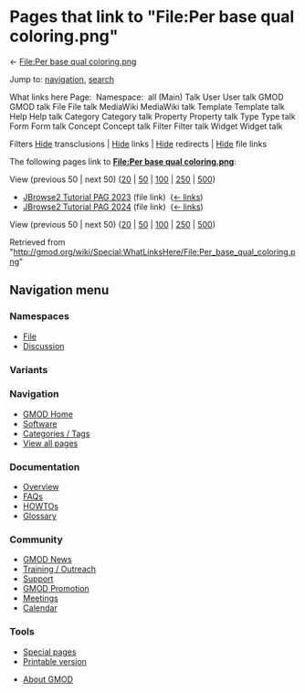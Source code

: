 <div id="mw-page-base" class="noprint">

</div>

<div id="mw-head-base" class="noprint">

</div>

<div id="content" class="mw-body" role="main">

<span id="top"></span>

<div id="mw-js-message" style="display:none;">

</div>



# <span dir="auto">Pages that link to "File:Per base qual coloring.png"</span>

<div id="bodyContent">

<div id="contentSub">

← [File:Per base qual
coloring.png](/wiki/File:Per_base_qual_coloring.png "File:Per base qual coloring.png")

</div>

<div id="jump-to-nav" class="mw-jump">

Jump to: [navigation](#mw-navigation), [search](#p-search)

</div>

<div id="mw-content-text">

What links here Page:  Namespace:  all (Main) Talk User User talk GMOD
GMOD talk File File talk MediaWiki MediaWiki talk Template Template talk
Help Help talk Category Category talk Property Property talk Type Type
talk Form Form talk Concept Concept talk Filter Filter talk Widget
Widget talk

Filters
[Hide](/mediawiki/index.php?title=Special:WhatLinksHere/File:Per_base_qual_coloring.png&hidetrans=1 "Special:WhatLinksHere/File:Per base qual coloring.png")
transclusions \|
[Hide](/mediawiki/index.php?title=Special:WhatLinksHere/File:Per_base_qual_coloring.png&hidelinks=1 "Special:WhatLinksHere/File:Per base qual coloring.png")
links \|
[Hide](/mediawiki/index.php?title=Special:WhatLinksHere/File:Per_base_qual_coloring.png&hideredirs=1 "Special:WhatLinksHere/File:Per base qual coloring.png")
redirects \|
[Hide](/mediawiki/index.php?title=Special:WhatLinksHere/File:Per_base_qual_coloring.png&hideimages=1 "Special:WhatLinksHere/File:Per base qual coloring.png")
file links

The following pages link to **[File:Per base qual
coloring.png](/wiki/File:Per_base_qual_coloring.png "File:Per base qual coloring.png")**:

View (previous 50 \| next 50)
([20](/mediawiki/index.php?title=Special:WhatLinksHere/File:Per_base_qual_coloring.png&limit=20 "Special:WhatLinksHere/File:Per base qual coloring.png")
\|
[50](/mediawiki/index.php?title=Special:WhatLinksHere/File:Per_base_qual_coloring.png&limit=50 "Special:WhatLinksHere/File:Per base qual coloring.png")
\|
[100](/mediawiki/index.php?title=Special:WhatLinksHere/File:Per_base_qual_coloring.png&limit=100 "Special:WhatLinksHere/File:Per base qual coloring.png")
\|
[250](/mediawiki/index.php?title=Special:WhatLinksHere/File:Per_base_qual_coloring.png&limit=250 "Special:WhatLinksHere/File:Per base qual coloring.png")
\|
[500](/mediawiki/index.php?title=Special:WhatLinksHere/File:Per_base_qual_coloring.png&limit=500 "Special:WhatLinksHere/File:Per base qual coloring.png"))

- [JBrowse2 Tutorial PAG
  2023](/wiki/JBrowse2_Tutorial_PAG_2023 "JBrowse2 Tutorial PAG 2023")
  (file link) ‎ <span class="mw-whatlinkshere-tools">([←
  links](/mediawiki/index.php?title=Special:WhatLinksHere&target=JBrowse2+Tutorial+PAG+2023 "Special:WhatLinksHere"))</span>
- [JBrowse2 Tutorial PAG
  2024](/wiki/JBrowse2_Tutorial_PAG_2024 "JBrowse2 Tutorial PAG 2024")
  (file link) ‎ <span class="mw-whatlinkshere-tools">([←
  links](/mediawiki/index.php?title=Special:WhatLinksHere&target=JBrowse2+Tutorial+PAG+2024 "Special:WhatLinksHere"))</span>

View (previous 50 \| next 50)
([20](/mediawiki/index.php?title=Special:WhatLinksHere/File:Per_base_qual_coloring.png&limit=20 "Special:WhatLinksHere/File:Per base qual coloring.png")
\|
[50](/mediawiki/index.php?title=Special:WhatLinksHere/File:Per_base_qual_coloring.png&limit=50 "Special:WhatLinksHere/File:Per base qual coloring.png")
\|
[100](/mediawiki/index.php?title=Special:WhatLinksHere/File:Per_base_qual_coloring.png&limit=100 "Special:WhatLinksHere/File:Per base qual coloring.png")
\|
[250](/mediawiki/index.php?title=Special:WhatLinksHere/File:Per_base_qual_coloring.png&limit=250 "Special:WhatLinksHere/File:Per base qual coloring.png")
\|
[500](/mediawiki/index.php?title=Special:WhatLinksHere/File:Per_base_qual_coloring.png&limit=500 "Special:WhatLinksHere/File:Per base qual coloring.png"))

</div>

<div class="printfooter">

Retrieved from
"<http://gmod.org/wiki/Special:WhatLinksHere/File:Per_base_qual_coloring.png>"

</div>

<div id="catlinks" class="catlinks catlinks-allhidden">

</div>

<div class="visualClear">

</div>

</div>

</div>

<div id="mw-navigation">

## Navigation menu

<div id="mw-head">



<div id="left-navigation">

<div id="p-namespaces" class="vectorTabs" role="navigation"
aria-labelledby="p-namespaces-label">

### Namespaces

- <span id="ca-nstab-image"><a href="/wiki/File:Per_base_qual_coloring.png" accesskey="c"
  title="View the file page [c]">File</a></span>
- <span id="ca-talk"><a
  href="/mediawiki/index.php?title=File_talk:Per_base_qual_coloring.png&amp;action=edit&amp;redlink=1"
  accesskey="t"
  title="Discussion about the content page [t]">Discussion</a></span>

</div>

<div id="p-variants" class="vectorMenu emptyPortlet" role="navigation"
aria-labelledby="p-variants-label">

### 

### Variants[](#)

<div class="menu">

</div>

</div>

</div>

<div id="right-navigation">





</div>



</div>

</div>

</div>

<div id="mw-panel">

<div id="p-logo" role="banner">

<a href="/wiki/Main_Page"
style="background-image: url(http://gmod.org/images/GMOD-cogs.png);"
title="Visit the main page"></a>

</div>

<div id="p-Navigation" class="portal" role="navigation"
aria-labelledby="p-Navigation-label">

### Navigation

<div class="body">

- <span id="n-GMOD-Home">[GMOD Home](/wiki/Main_Page)</span>
- <span id="n-Software">[Software](/wiki/GMOD_Components)</span>
- <span id="n-Categories-.2F-Tags">[Categories /
  Tags](/wiki/Categories)</span>
- <span id="n-View-all-pages">[View all
  pages](/wiki/Special:AllPages)</span>

</div>

</div>

<div id="p-Documentation" class="portal" role="navigation"
aria-labelledby="p-Documentation-label">

### Documentation

<div class="body">

- <span id="n-Overview">[Overview](/wiki/Overview)</span>
- <span id="n-FAQs">[FAQs](/wiki/Category:FAQ)</span>
- <span id="n-HOWTOs">[HOWTOs](/wiki/Category:HOWTO)</span>
- <span id="n-Glossary">[Glossary](/wiki/Glossary)</span>

</div>

</div>

<div id="p-Community" class="portal" role="navigation"
aria-labelledby="p-Community-label">

### Community

<div class="body">

- <span id="n-GMOD-News">[GMOD News](/wiki/GMOD_News)</span>
- <span id="n-Training-.2F-Outreach">[Training /
  Outreach](/wiki/Training_and_Outreach)</span>
- <span id="n-Support">[Support](/wiki/Support)</span>
- <span id="n-GMOD-Promotion">[GMOD
  Promotion](/wiki/GMOD_Promotion)</span>
- <span id="n-Meetings">[Meetings](/wiki/Meetings)</span>
- <span id="n-Calendar">[Calendar](/wiki/Calendar)</span>

</div>

</div>

<div id="p-tb" class="portal" role="navigation"
aria-labelledby="p-tb-label">

### Tools

<div class="body">

- <span id="t-specialpages"><a href="/wiki/Special:SpecialPages" accesskey="q"
  title="A list of all special pages [q]">Special pages</a></span>
- <span id="t-print"><a
  href="/mediawiki/index.php?title=Special:WhatLinksHere/File:Per_base_qual_coloring.png&amp;printable=yes"
  rel="alternate" accesskey="p"
  title="Printable version of this page [p]">Printable version</a></span>

</div>

</div>

</div>

</div>

<div id="footer" role="contentinfo">

- <span id="footer-places-about">[About
  GMOD](/wiki/GMOD:About "GMOD:About")</span>

<!-- -->






</div>
